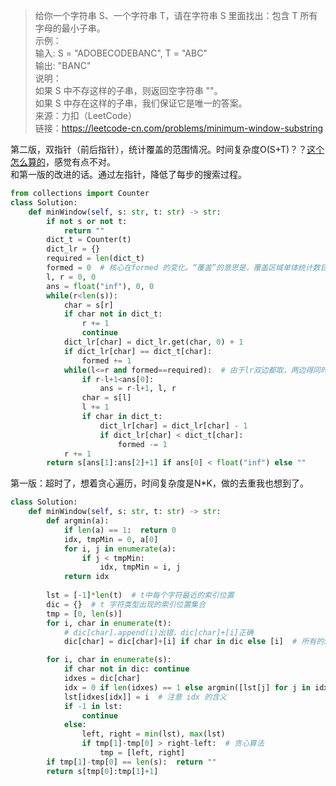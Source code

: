 
> 给你一个字符串 S、一个字符串 T，请在字符串 S 里面找出：包含 T 所有字母的最小子串。  
示例：  
输入: S = "ADOBECODEBANC", T = "ABC"  
输出: "BANC"  
说明：  
如果 S 中不存这样的子串，则返回空字符串 ""。  
如果 S 中存在这样的子串，我们保证它是唯一的答案。  
来源：力扣（LeetCode）  
链接：https://leetcode-cn.com/problems/minimum-window-substring


第二版，双指针（前后指针），统计覆盖的范围情况。时间复杂度O(S+T)？？[这个怎么算的](https://leetcode-cn.com/problems/minimum-window-substring/solution/zui-xiao-fu-gai-zi-chuan-by-leetcode-2/)，感觉有点不对。  
和第一版的改进的话。通过左指针，降低了每步的搜索过程。
```Python
from collections import Counter
class Solution:
    def minWindow(self, s: str, t: str) -> str:
        if not s or not t:
            return ""
        dict_t = Counter(t)
        dict_lr = {}
        required = len(dict_t)
        formed = 0  # 核心在formed 的变化。“覆盖”的意思是，覆盖区域单体统计数目大于等于。
        l, r = 0, 0
        ans = float("inf"), 0, 0
        while(r<len(s)):
            char = s[r]
            if char not in dict_t:
                r += 1
                continue
            dict_lr[char] = dict_lr.get(char, 0) + 1
            if dict_lr[char] == dict_t[char]:
                formed += 1
            while(l<=r and formed==required):  # 由于lr双边都取，两边得同时取。
                if r-l+1<ans[0]:
                    ans = r-l+1, l, r
                char = s[l]
                l += 1
                if char in dict_t:
                    dict_lr[char] = dict_lr[char] - 1
                    if dict_lr[char] < dict_t[char]:
                        formed -= 1
            r += 1
        return s[ans[1]:ans[2]+1] if ans[0] < float("inf") else ""
```

第一版：超时了，想着贪心遍历，时间复杂度是N*K，做的去重我也想到了。
```Python
class Solution:
    def minWindow(self, s: str, t: str) -> str:
        def argmin(a):
            if len(a) == 1:  return 0
            idx, tmpMin = 0, a[0]
            for i, j in enumerate(a):
                if j < tmpMin:
                    idx, tmpMin = i, j
            return idx
        
        lst = [-1]*len(t)  # t中每个字符最近的索引位置
        dic = {}  # t 字符类型出现的索引位置集合
        tmp = [0, len(s)]
        for i, char in enumerate(t):
            # dic[char].append(i)出错，dic[char]+[i]正确
            dic[char] = dic[char]+[i] if char in dic else [i]  # 所有的索引。

        for i, char in enumerate(s):
            if char not in dic: continue
            idxes = dic[char]
            idx = 0 if len(idxes) == 1 else argmin([lst[j] for j in idxes])  # 去重。
            lst[idxes[idx]] = i  # 注意 idx 的含义
            if -1 in lst: 
                continue
            else: 
                left, right = min(lst), max(lst)
                if tmp[1]-tmp[0] > right-left:  # 贪心算法
                    tmp = [left, right]
        if tmp[1]-tmp[0] == len(s):  return ""
        return s[tmp[0]:tmp[1]+1]
```